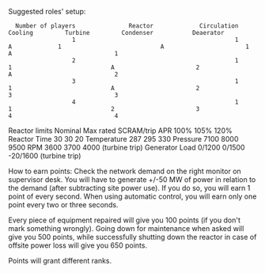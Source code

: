Suggested roles' setup:

      Number of players               Reactor             Circulation           Cooling         Turbine         Condenser           Deaerator
                      1                                             1           A             1                            A                       1                         A                             1
                      2                                             1                           1                            A                       2                         A                             2
                      3                                             1                           1                            A                       2                         3                             3
                      4                                             1                           1                            2                       3                         4                             4

Reactor limits                    Nominal           Max rated                SCRAM/trip
         APR                                     100%                 105%                         120%
 Reactor Time                           30                        30                               20
 Temperature                           287                      295                            330
     Pressure                               7100                   8000                          9500
        RPM                                    3600                    3700                         4000 (turbine trip)
Generator Load                    0/1200               0/1500                  -20/1600 (turbine trip)

How to earn points: Check the network demand on the right monitor on supervisor desk. You will have to generate +/-50 MW of power in relation to the demand (after subtracting site power use). If you do so, you will earn 1 point of every second. When using automatic control, you will earn only one point every two or three seconds.

Every piece of equipment repaired will give you 100 points (if you don't mark something wrongly). Going down for maintenance when asked will give you 500 points, while successfully shutting down the reactor in case of offsite power loss will give you 650 points.

Points will grant different ranks.